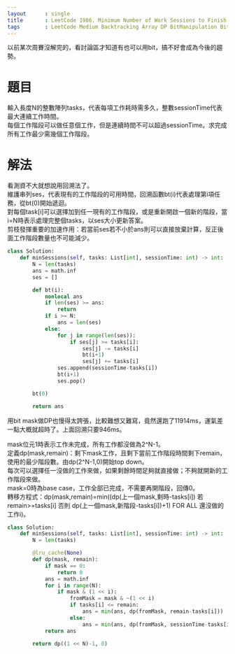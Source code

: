 ```yaml
---
layout      : single
title       : LeetCode 1986. Minimum Number of Work Sessions to Finish the Tasks
tags 		: LeetCode Medium Backtracking Array DP BitManipulation Bitmask
---
```

以前某次周賽沒解完的，看討論區才知道有也可以用bit，搞不好會成為今後的趨勢。

# 題目
輸入長度N的整數陣列tasks，代表每項工作耗時需多久，整數sessionTime代表最大連續工作時間。  
每個工作階段可以做任意個工作，但是連續時間不可以超過sessionTime。求完成所有工作最少需幾個工作階段。

# 解法
看測資不大就想說用回溯法了。  
維護串列ses，代表現有的工作階段的可用時間，回溯函數bt(i)代表處理第i項任務，從bt(0)開始遞迴。  
對每個task[i]可以選擇加到任一現有的工作階段，或是重新開啟一個新的階段，當i=N時表示處理完整個tasks，以ses大小更新答案。  
剪枝發揮重要的加速作用：若當前ses若不小於ans則可以直接放棄計算，反正後面工作階段數量也不可能減少。

```python
class Solution:
    def minSessions(self, tasks: List[int], sessionTime: int) -> int:
        N = len(tasks)
        ans = math.inf
        ses = []

        def bt(i):
            nonlocal ans
            if len(ses) >= ans:
                return
            if i >= N:
                ans = len(ses)
            else:
                for j in range(len(ses)):
                    if ses[j] >= tasks[i]:
                        ses[j] -= tasks[i]
                        bt(i+1)
                        ses[j] += tasks[i]
                ses.append(sessionTime-tasks[i])
                bt(i+1)
                ses.pop()

        bt(0)

        return ans

```

用bit mask做DP也慢得太誇張，比較難想又難寫，竟然還跑了11914ms，運氣差一點大概就超時了。上面回溯只要946ms。

mask位元1時表示工作未完成，所有工作都沒做為2^N-1。  
定義dp(mask,remain)：剩下mask工作，且剩下當前工作階段時間剩下remain，使用的最少階段數。由dp(2^N-1,0)開始top down。  
每次可以選擇任一沒做的工作來做，如果剩餘時間足夠就直接做；不夠就開新的工作階段來做。  
mask=0時為base case，工作全部已完成，不需要再開階段，回傳0。  
轉移方程式：dp(mask,remain)=min((dp(上一個mask,剩時-tasks[i]) 若 remain>=tasks[i] 否則 dp(上一個mask,新階段-tasks[i])+1) FOR ALL 還沒做的工作i)。

```python
class Solution:
    def minSessions(self, tasks: List[int], sessionTime: int) -> int:
        N = len(tasks)

        @lru_cache(None)
        def dp(mask, remain):
            if mask == 0:
                return 0
            ans = math.inf
            for i in range(N):
                if mask & (1 << i):
                    fromMask = mask & ~(1 << i)
                    if tasks[i] <= remain:
                        ans = min(ans, dp(fromMask, remain-tasks[i]))
                    else:
                        ans = min(ans, dp(fromMask, sessionTime-tasks[i])+1)
            return ans

        return dp((1 << N)-1, 0)

```